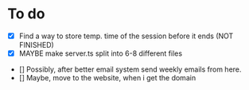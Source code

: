 # To do

- [x] Find a way to store temp. time of the session before it ends (NOT FINISHED)
- [x] MAYBE make server.ts split into 6-8 different files
- [] Possibly, after better email system send weekly emails from here.
- [] Maybe, move to the website, when i get the domain